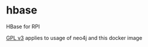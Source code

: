 # hbase

HBase for RPI

[GPL v3](http://www.gnu.org/licenses/quick-guide-gplv3.html) applies to usage of neo4j and this docker image
